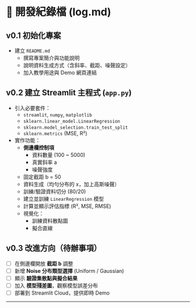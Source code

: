 # 📜 開發紀錄檔 (log.md)

## v0.1 初始化專案
- 建立 `README.md`
  - 撰寫專案簡介與功能說明
  - 說明資料生成方式（含斜率、截距、噪聲設定）
  - 加入教學用途與 Demo 網頁連結

## v0.2 建立 Streamlit 主程式 (`app.py`)
- 引入必要套件：
  - `streamlit`, `numpy`, `matplotlib`
  - `sklearn.linear_model.LinearRegression`
  - `sklearn.model_selection.train_test_split`
  - `sklearn.metrics` (MSE, R²)
- 實作功能：
  - **側邊欄控制項**
    - 資料數量 (100 ~ 5000)
    - 真實斜率 a
    - 噪聲強度
  - 固定截距 b = 50
  - 資料生成（均勻分布的 x，加上高斯噪聲）
  - 訓練/驗證資料切分 (80/20)
  - 建立並訓練 `LinearRegression` 模型
  - 計算並顯示評估指標 (R², MSE, RMSE)
  - 視覺化：
    - 訓練資料散點圖
    - 擬合直線

## v0.3 改進方向（待辦事項）
- [ ] 在側邊欄開放 **截距 b** 調整
- [ ] 新增 **Noise 分布類型選擇** (Uniform / Gaussian)
- [ ] 顯示 **驗證集散點與擬合結果**
- [ ] 加入 **模型殘差圖**，觀察模型誤差分布
- [ ] 部署到 Streamlit Cloud，提供即時 Demo

---
